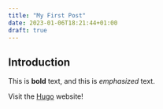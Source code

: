 ```yaml
---
title: "My First Post"
date: 2023-01-06T18:21:44+01:00
draft: true
---
```



## Introduction

This is **bold** text, and this is *emphasized* text.

Visit the [Hugo](https://gohugo.io) website!
